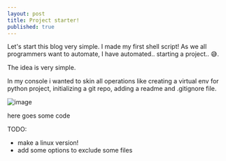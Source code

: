 ```yaml
---
layout: post
title: Project starter!
published: true
---
```


Let's start this blog very simple. I made my first shell script! As we all programmers want to automate, I have automated.. starting a project.. 😅.  

The idea is very simple. 

In my console i wanted to skin all operations like creating a virtual env for python project, initializing a git repo, adding a readme and .gitignore file. 

![image](link_to_image)

here goes some code 



TODO: 
- make a linux version!
- add some options to exclude some files 